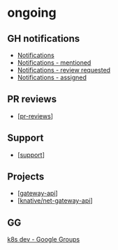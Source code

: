 # ongoing

## GH notifications
- [Notifications](https://github.com/notifications?query=is%3Aunread)
- [Notifications - mentioned](https://github.com/notifications?query=reason%3Amention)
- [Notifications - review requested](https://github.com/notifications?query=reason%3Areview-requested)
- [Notifications - assigned](https://github.com/notifications?query=reason%3Aassign)

## PR reviews
- [[pr-reviews]]

## Support
- [[support]]

## Projects
- [[gateway-api]]
- [[knative/net-gateway-api]]

## GG
[k8s dev - Google Groups](https://groups.google.com/a/kubernetes.io/g/dev)

[//begin]: # "Autogenerated link references for markdown compatibility"
[pr-reviews]: ../contributions/pr-reviews.md "pr reviews"
[support]: support.md "support"
[gateway-api]: ../kubernetes/gateway-api.md "gateway-api"
[knative/net-gateway-api]: net-gateway-api.md "net-gateway-api"
[//end]: # "Autogenerated link references"